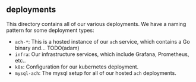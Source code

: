 ## deployments

This directory contains all of our various deployments. We have a naming pattern for some deployment types:

- `ach-*`: This is a hosted instance of our `ach` service, which contains a Go binary and... TODO(adam)
- `infra`: Our infrastructure services, which include Grafana, Prometheus, etc..
- `k8s`: Configuration for our kubernetes deployment.
- `mysql-ach`: The mysql setup for all of our hosted `ach` deployments.
